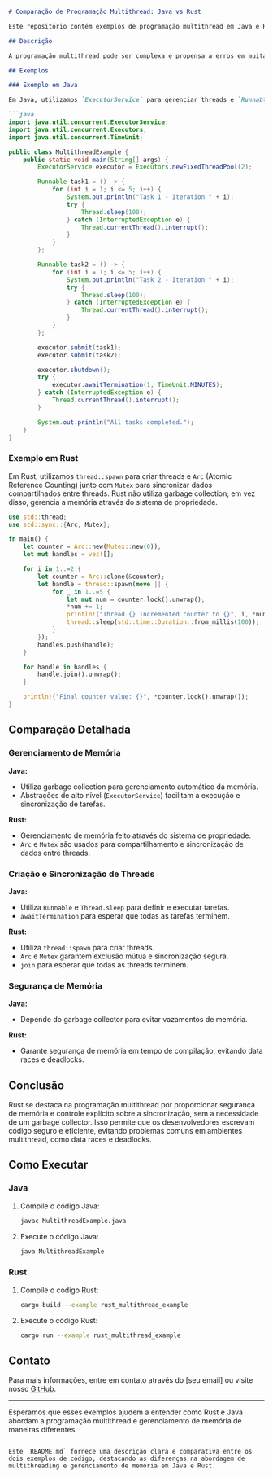 
```markdown
# Comparação de Programação Multithread: Java vs Rust

Este repositório contém exemplos de programação multithread em Java e Rust, ilustrando como ambas as linguagens lidam com a sincronização de threads e gerenciamento de memória.

## Descrição

A programação multithread pode ser complexa e propensa a erros em muitas linguagens, mas Rust se sobressai ao oferecer segurança de memória sem a necessidade de um garbage collector. Isso significa que você tem mais controle sobre o gerenciamento de threads e pode evitar problemas como data races e deadlocks.

## Exemplos

### Exemplo em Java

Em Java, utilizamos `ExecutorService` para gerenciar threads e `Runnable` para definir as tarefas. Java conta com um garbage collector para gerenciar automaticamente a memória.

```java
import java.util.concurrent.ExecutorService;
import java.util.concurrent.Executors;
import java.util.concurrent.TimeUnit;

public class MultithreadExample {
    public static void main(String[] args) {
        ExecutorService executor = Executors.newFixedThreadPool(2);

        Runnable task1 = () -> {
            for (int i = 1; i <= 5; i++) {
                System.out.println("Task 1 - Iteration " + i);
                try {
                    Thread.sleep(100);
                } catch (InterruptedException e) {
                    Thread.currentThread().interrupt();
                }
            }
        };

        Runnable task2 = () -> {
            for (int i = 1; i <= 5; i++) {
                System.out.println("Task 2 - Iteration " + i);
                try {
                    Thread.sleep(100);
                } catch (InterruptedException e) {
                    Thread.currentThread().interrupt();
                }
            }
        };

        executor.submit(task1);
        executor.submit(task2);

        executor.shutdown();
        try {
            executor.awaitTermination(1, TimeUnit.MINUTES);
        } catch (InterruptedException e) {
            Thread.currentThread().interrupt();
        }

        System.out.println("All tasks completed.");
    }
}
```

### Exemplo em Rust

Em Rust, utilizamos `thread::spawn` para criar threads e `Arc` (Atomic Reference Counting) junto com `Mutex` para sincronizar dados compartilhados entre threads. Rust não utiliza garbage collection; em vez disso, gerencia a memória através do sistema de propriedade.

```rust
use std::thread;
use std::sync::{Arc, Mutex};

fn main() {
    let counter = Arc::new(Mutex::new(0));
    let mut handles = vec![];

    for i in 1..=2 {
        let counter = Arc::clone(&counter);
        let handle = thread::spawn(move || {
            for _ in 1..=5 {
                let mut num = counter.lock().unwrap();
                *num += 1;
                println!("Thread {} incremented counter to {}", i, *num);
                thread::sleep(std::time::Duration::from_millis(100));
            }
        });
        handles.push(handle);
    }

    for handle in handles {
        handle.join().unwrap();
    }

    println!("Final counter value: {}", *counter.lock().unwrap());
}
```

## Comparação Detalhada

### Gerenciamento de Memória

**Java:**
- Utiliza garbage collection para gerenciamento automático da memória.
- Abstrações de alto nível (`ExecutorService`) facilitam a execução e sincronização de tarefas.

**Rust:**
- Gerenciamento de memória feito através do sistema de propriedade.
- `Arc` e `Mutex` são usados para compartilhamento e sincronização de dados entre threads.

### Criação e Sincronização de Threads

**Java:**
- Utiliza `Runnable` e `Thread.sleep` para definir e executar tarefas.
- `awaitTermination` para esperar que todas as tarefas terminem.

**Rust:**
- Utiliza `thread::spawn` para criar threads.
- `Arc` e `Mutex` garantem exclusão mútua e sincronização segura.
- `join` para esperar que todas as threads terminem.

### Segurança de Memória

**Java:**
- Depende do garbage collector para evitar vazamentos de memória.

**Rust:**
- Garante segurança de memória em tempo de compilação, evitando data races e deadlocks.

## Conclusão

Rust se destaca na programação multithread por proporcionar segurança de memória e controle explícito sobre a sincronização, sem a necessidade de um garbage collector. Isso permite que os desenvolvedores escrevam código seguro e eficiente, evitando problemas comuns em ambientes multithread, como data races e deadlocks.

## Como Executar

### Java

1. Compile o código Java:
    ```sh
    javac MultithreadExample.java
    ```

2. Execute o código Java:
    ```sh
    java MultithreadExample
    ```

### Rust

1. Compile o código Rust:
    ```sh
    cargo build --example rust_multithread_example
    ```

2. Execute o código Rust:
    ```sh
    cargo run --example rust_multithread_example
    ```

## Contato

Para mais informações, entre em contato através do [seu email] ou visite nosso [GitHub](https://github.com/seu_usuario).

---

Esperamos que esses exemplos ajudem a entender como Rust e Java abordam a programação multithread e gerenciamento de memória de maneiras diferentes.
```

Este `README.md` fornece uma descrição clara e comparativa entre os dois exemplos de código, destacando as diferenças na abordagem de multithreading e gerenciamento de memória em Java e Rust.
